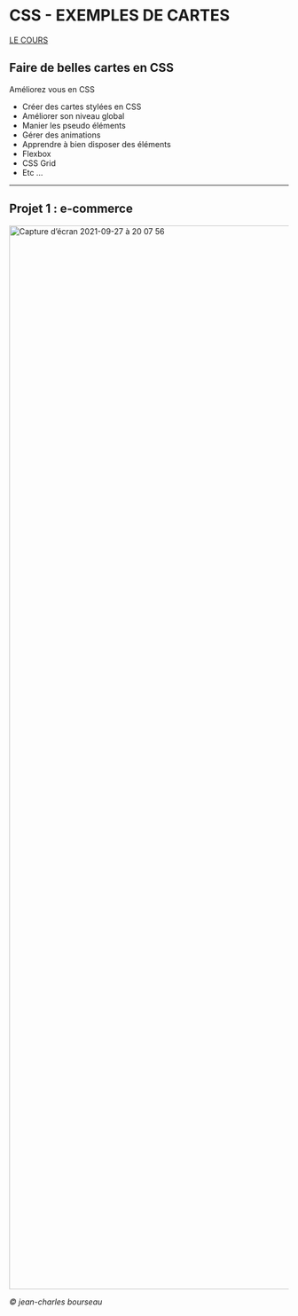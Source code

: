 # CSS - EXEMPLES DE CARTES

[LE COURS](https://www.udemy.com/course/faire-de-belles-cartes-en-css/)

## Faire de belles cartes en CSS
Améliorez vous en CSS

- Créer des cartes stylées en CSS
- Améliorer son niveau global
- Manier les pseudo éléments
- Gérer des animations
- Apprendre à bien disposer des éléments
- Flexbox
- CSS Grid
- Etc …

---
## Projet 1 : e-commerce

<img width="1918" alt="Capture d’écran 2021-09-27 à 20 07 56" src="https://user-images.githubusercontent.com/5016747/134961847-60e8faff-53ff-4f39-9578-51af9f0348f7.png">

*© jean-charles bourseau*
